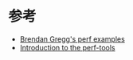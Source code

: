 

# 参考

* [Brendan Gregg's perf examples](http://www.brendangregg.com/perf.html)
* [Introduction to the perf-tools](http://hustcat.github.io/the-introduction-to-perf-tools/)
